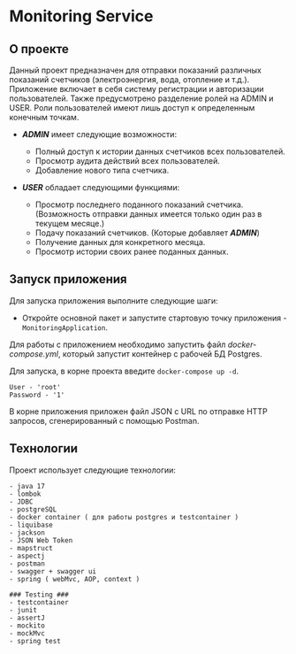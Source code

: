 # Monitoring Service

## О проекте

Данный проект предназначен для отправки показаний различных показаний счетчиков (электроэнергия, вода, отопление и т.д.). Приложение включает в себя систему регистрации и авторизации пользователей. Также предусмотрено разделение ролей на ADMIN и USER. Роли пользователей имеют лишь доступ к определенным конечным точкам.

- ***ADMIN*** имеет следующие возможности:
  - Полный доступ к истории данных счетчиков всех пользователей.
  - Просмотр аудита действий всех пользователей.
  - Добавление нового типа счетчика.

- ***USER*** обладает следующими функциями:
  - Просмотр последнего поданного показаний счетчика.(Возможность отправки данных имеется только один раз в текущем месяце.)
  - Подачу показаний счетчиков. (Которые добавляет ***ADMIN***)
  - Получение данных для конкретного месяца.
  - Просмотр истории своих ранее поданных данных.

## Запуск приложения

Для запуска приложения выполните следующие шаги:
- Откройте основной пакет и запустите стартовую точку приложения - `MonitoringApplication`.

Для работы с приложением необходимо запустить файл *docker-compose.yml*, который запустит контейнер с рабочей БД Postgres. 
  
Для запуска, в корне проекта введите `docker-compose up -d`.

    User - 'root' 
    Password - '1'

В корне приложения приложен файл JSON с URL по отправке HTTP запросов, сгенерированный с помощью Postman.

## Технологии

Проект использует следующие технологии:

    - java 17
    - lombok
    - JDBC
    - postgreSQL
    - docker container ( для работы postgres и testcontainer )
    - liquibase
    - jackson
    - JSON Web Token
    - mapstruct
    - aspectj
    - postman
    - swagger + swagger ui
    - spring ( webMvc, AOP, context )

    ### Testing ###
    - testcontainer
    - junit
    - assertJ
    - mockito
    - mockMvc
    - spring test